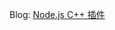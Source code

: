 Blog: [Node.js C++ 插件](https://www.yuque.com/docs/share/3cc66193-b2d1-434e-b39d-edafa9986335?#%20%E3%80%8ANode.js%20C++%20%E6%8F%92%E4%BB%B6%E3%80%8B)